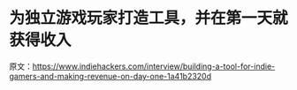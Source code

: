 # 为独立游戏玩家打造工具，并在第一天就获得收入

原文：<https://www.indiehackers.com/interview/building-a-tool-for-indie-gamers-and-making-revenue-on-day-one-1a41b2320d>
